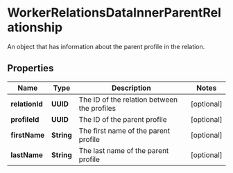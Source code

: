 

# WorkerRelationsDataInnerParentRelationship

An object that has information about the parent profile in the relation.

## Properties

| Name | Type | Description | Notes |
|------------ | ------------- | ------------- | -------------|
|**relationId** | **UUID** | The ID of the relation between the profiles |  [optional] |
|**profileId** | **UUID** | The ID of the parent profile |  [optional] |
|**firstName** | **String** | The first name of the parent profile |  [optional] |
|**lastName** | **String** | The last name of the parent profile |  [optional] |



